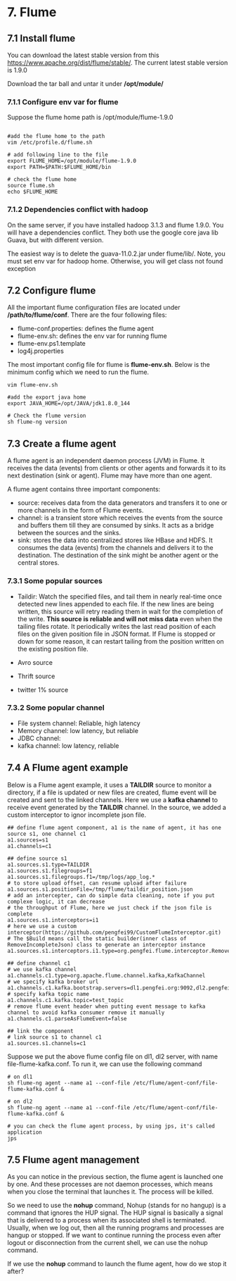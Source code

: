 # 7. Flume

## 7.1 Install flume
You can download the latest stable version from this https://www.apache.org/dist/flume/stable/.
The current latest stable version is 1.9.0

Download the tar ball and untar it under **/opt/module/**

### 7.1.1 Configure env var for flume
Suppose the flume home path is /opt/module/flume-1.9.0

```shell

#add the flume home to the path
vim /etc/profile.d/flume.sh

# add following line to the file
export FLUME_HOME=/opt/module/flume-1.9.0
export PATH=$PATH:$FLUME_HOME/bin

# check the flume home
source flume.sh 
echo $FLUME_HOME

```

### 7.1.2 Dependencies conflict with hadoop

On the same server, if you have installed hadoop 3.1.3 and flume 1.9.0. You will have a dependencies conflict. 
They both use the google core java lib Guava, but with different version. 

The easiest way is to delete the guava-11.0.2.jar under flume/lib/. Note, you must set env var for hadoop home. 
Otherwise, you will get class not found exception

## 7.2 Configure flume
All the important flume configuration files are located under **/path/to/flume/conf**. There are the four following 
files:

- flume-conf.properties: defines the flume agent
- flume-env.sh: defines the env var for running flume 
- flume-env.ps1.template
- log4j.properties

The most important config file for flume is **flume-env.sh**. Below is the minimum config which we need to run 
the flume.

```shell
vim flume-env.sh

#add the export java home
export JAVA_HOME=/opt/JAVA/jdk1.8.0_144

# Check the flume version
sh flume-ng version
```

## 7.3 Create a flume agent
A flume agent is an independent daemon process (JVM) in Flume. It receives the data (events) from clients or other 
agents and forwards it to its next destination (sink or agent). Flume may have more than one agent.

A flume agent contains three important components:
- source: receives data from the data generators and transfers it to one or more channels in the form of Flume events.
- channel: is a transient store which receives the events from the source and buffers them till they are consumed by 
  sinks. It acts as a bridge between the sources and the sinks.
- sink: stores the data into centralized stores like HBase and HDFS. It consumes the data (events) from the channels
  and delivers it to the destination. The destination of the sink might be another agent or the central stores.

### 7.3.1 Some popular sources
- Taildir: Watch the specified files, and tail them in nearly real-time once detected new lines appended to each file. 
  If the new lines are being written, this source will retry reading them in wait for the completion of the write.
  **This source is reliable and will not miss data** even when the tailing files rotate. It periodically writes the 
  last read position of each files on the given position file in JSON format. If Flume is stopped or down for some 
  reason, it can restart tailing from the position written on the existing position file.

- Avro source
- Thrift source 
  
- twitter 1% source 

### 7.3.2 Some popular channel
- File system channel: Reliable, high latency
- Memory channel: low latency, but reliable
- JDBC channel:
- kafka channel: low latency, reliable

## 7.4 A Flume agent example

Below is a Flume agent example, it uses a **TAILDIR** source to monitor a directory, if a file is updated or new
files are created, flume event will be created and sent to the linked channels. Here we use a **kafka channel**
to receive event generated by the **TAILDIR** channel. In the source, we added a custom interceptor to ignor
incomplete json file.

```text
## define flume agent component, a1 is the name of agent, it has one source s1, one channel c1
a1.sources=s1
a1.channels=c1

## define source s1
a1.sources.s1.type=TAILDIR
a1.sources.s1.filegroups=f1
a1.sources.s1.filegroups.f1=/tmp/logs/app_log.*
# to store upload offset, can resume upload after failure
a1.sources.s1.positionFile=/tmp/flume/taildir_position.json
# add an intercepter, can do simple data cleaning, note if you put complexe logic, it can decrease
# the throughput of Flume, here we just check if the json file is complete
a1.sources.s1.interceptors=i1
# here we use a custom interceptor(https://github.com/pengfei99/CustomFlumeInterceptor.git)
# The $Build means call the static builder(inner class of RemoveIncompleteJson) class to generate an interceptor instance
a1.sources.s1.interceptors.i1.type=org.pengfei.flume.interceptor.RemoveIncompleteJson$Builder

## define channel c1
# we use kafka channel
a1.channels.c1.type=org.apache.flume.channel.kafka,KafkaChannel
# we specify kafka broker url
a1.channels.c1.kafka.bootstrap.servers=dl1.pengfei.org:9092,dl2.pengfei.org:9092,dl3.pengfei.org:9092
# specify kafka topic name
a1.channels.c1.kafka.topic=test_topic
# remove flume event header when putting event message to kafka channel to avoid kafka consumer remove it manually
a1.channels.c1.parseAsFlumeEvent=false

## link the component
# link source s1 to channel c1
a1.sources.s1.channels=c1

```

Suppose we put the above flume config file on dl1, dl2 server, with name file-flume-kafka.conf. To run it, we can use 
the following command

```shell
# on dl1
sh flume-ng agent --name a1 --conf-file /etc/flume/agent-conf/file-flume-kafka.conf &

# on dl2
sh flume-ng agent --name a1 --conf-file /etc/flume/agent-conf/file-flume-kafka.conf &

# you can check the flume agent process, by using jps, it's called application 
jps
```

## 7.5 Flume agent management

As you can notice in the previous section, the flume agent is launched one by one. And these processes are not daemon 
processes, which means when you close the terminal that launches it. The process will be killed.

So we need to use the **nohup** command, Nohup (stands for no hangup) is a command that ignores the HUP signal. 
The HUP signal is basically a signal that is delivered to a process when its associated shell is terminated. 
Usually, when we log out, then all the running programs and processes are hangup or stopped. If we want to continue 
running the process even after logout or disconnection from the current shell, we can use the nohup command.

If we use the **nohup** command to launch the flume agent, how do we stop it after?

